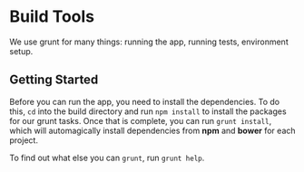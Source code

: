 Build Tools
==================

We use grunt for many things: running the app, running tests, environment setup.

## Getting Started

Before you can run the app, you need to install the dependencies. To do this, `cd` into the build directory and run `npm install` to install the packages for our grunt tasks. Once that is complete, you can run `grunt install`, which will automagically install dependencies from **npm** and **bower** for each project.

To find out what else you can `grunt`, run `grunt help`.
